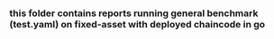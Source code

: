 ### this folder contains reports running general benchmark (test.yaml) on fixed-asset with deployed chaincode in go
